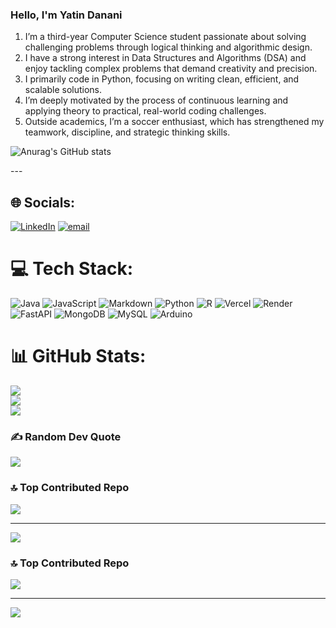 ### Hello, I'm Yatin Danani
1. I’m a third-year Computer Science student passionate about solving challenging problems through logical thinking and algorithmic design.
2. I have a strong interest in Data Structures and Algorithms (DSA) and enjoy tackling complex problems that demand creativity and precision.
3. I primarily code in Python, focusing on writing clean, efficient, and scalable solutions.
4. I’m deeply motivated by the process of continuous learning and applying theory to practical, real-world coding challenges.
5. Outside academics, I’m a soccer enthusiast, which has strengthened my teamwork, discipline, and strategic thinking skills.

![Anurag's GitHub stats](https://github-readme-stats.vercel.app/api?username=YatinDanani&show_icons=true&theme=gruvbox_light)

---  <GPRM>

## 🌐 Socials:
[![LinkedIn](https://img.shields.io/badge/LinkedIn-%230077B5.svg?logo=linkedin&logoColor=white)](https://linkedin.com/in/www.linkedin.com/in/yatin-danani-58191319a) [![email](https://img.shields.io/badge/Email-D14836?logo=gmail&logoColor=white)](mailto:yatindanani01@gmail.com) 

# 💻 Tech Stack:
![Java](https://img.shields.io/badge/java-%23ED8B00.svg?style=plastic&logo=openjdk&logoColor=white) ![JavaScript](https://img.shields.io/badge/javascript-%23323330.svg?style=plastic&logo=javascript&logoColor=%23F7DF1E) ![Markdown](https://img.shields.io/badge/markdown-%23000000.svg?style=plastic&logo=markdown&logoColor=white) ![Python](https://img.shields.io/badge/python-3670A0?style=plastic&logo=python&logoColor=ffdd54) ![R](https://img.shields.io/badge/r-%23276DC3.svg?style=plastic&logo=r&logoColor=white) ![Vercel](https://img.shields.io/badge/vercel-%23000000.svg?style=plastic&logo=vercel&logoColor=white) ![Render](https://img.shields.io/badge/Render-%46E3B7.svg?style=plastic&logo=render&logoColor=white) ![FastAPI](https://img.shields.io/badge/FastAPI-005571?style=plastic&logo=fastapi) ![MongoDB](https://img.shields.io/badge/MongoDB-%234ea94b.svg?style=plastic&logo=mongodb&logoColor=white) ![MySQL](https://img.shields.io/badge/mysql-4479A1.svg?style=plastic&logo=mysql&logoColor=white) ![Arduino](https://img.shields.io/badge/-Arduino-00979D?style=plastic&logo=Arduino&logoColor=white)
# 📊 GitHub Stats:
![](https://github-readme-stats.vercel.app/api?username=YatinDanani&theme=dark&hide_border=false&include_all_commits=false&count_private=false)<br/>
![](https://nirzak-streak-stats.vercel.app/?user=YatinDanani&theme=dark&hide_border=false)<br/>
![](https://github-readme-stats.vercel.app/api/top-langs/?username=YatinDanani&theme=dark&hide_border=false&include_all_commits=false&count_private=false&layout=compact)

### ✍️ Random Dev Quote
![](https://quotes-github-readme.vercel.app/api?type=horizontal&theme=gruvbox)

### 🔝 Top Contributed Repo
![](https://github-contributor-stats.vercel.app/api?username=YatinDanani&limit=5&theme=gruvbox_light&combine_all_yearly_contributions=true)

---
[![](https://visitcount.itsvg.in/api?id=YatinDanani&icon=10&color=4)](https://visitcount.itsvg.in)

<!-- Proudly created with GPRM ( https://gprm.itsvg.in ) -->
### 🔝 Top Contributed Repo
![](https://github-contributor-stats.vercel.app/api?username=YatinDanani&limit=5&theme=gruvbox_light&combine_all_yearly_contributions=true)

---
[![](https://visitcount.itsvg.in/api?id=YatinDanani&icon=10&color=4)](https://visitcount.itsvg.in)

<!-- Proudly created with GPRM ( https://gprm.itsvg.in ) -->
